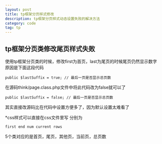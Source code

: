 ```yaml
---
layout: post
title: tp框架分页样式修改
description: tp框架分页样式动态设置失败的解决方法
category: code
tag: tp
---
```


## tp框架分页类修改尾页样式失败

使用tp框架分页类的时候，修改first为首页，last为尾页的时候尾页仍然显示数字  
原因是下面这段代码
	
	public $lastSuffix = true; // 最后一页是否显示总页数
在源码think/page.class.php文件中将此代码改为false就可以了  
	
	public $lastSuffix = false; // 最后一页是否显示总页数
其实直接改源码比在代码中设置方便多了，因为默认设置太难看了

*css样式可以直接在css文件里写 分别为	
	
	first end num current rows 
	
5个类对应的是首页，尾页，其他页，当前页，总页数  





